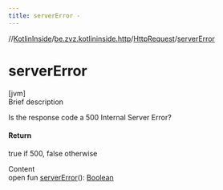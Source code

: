 ```yaml
---
title: serverError -
---
```

//[KotlinInside](../../index.md)/[be.zvz.kotlininside.http](../index.md)/[HttpRequest](index.md)/[serverError](server-error.md)



# serverError  
[jvm]  
Brief description  


Is the response code a 500 Internal Server Error?



#### Return  


true if 500, false otherwise

  
Content  
open fun [serverError](server-error.md)(): [Boolean](https://kotlinlang.org/api/latest/jvm/stdlib/kotlin/-boolean/index.html)  




